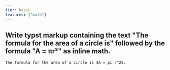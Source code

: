 ```yaml
---
tier: basic
features: ["math"]
---
```

Write typst markup containing the text "The formula for the area of a circle is" followed by the formula "A = πr²" as inline math.
---
```typst
The formula for the area of a circle is $A = pi r^2$.
```